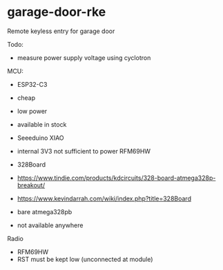 # garage-door-rke
Remote keyless entry for garage door

Todo:
- measure power supply voltage using cyclotron 


MCU:
* ESP32-C3
 * cheap
 * low power
 * available in stock
 
* Seeeduino XIAO
 * internal 3V3 not sufficient to power RFM69HW
 
* 328Board 
 * https://www.tindie.com/products/kdcircuits/328-board-atmega328p-breakout/
 * https://www.kevindarrah.com/wiki/index.php?title=328Board
 
* bare atmega328pb
 * not available anywhere
 
Radio
* RFM69HW
 * RST must be kept low (unconnected at module)
